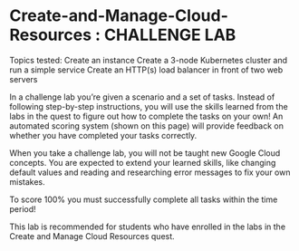 # Create-and-Manage-Cloud-Resources : CHALLENGE LAB 
Topics tested:  Create an instance  Create a 3-node Kubernetes cluster and run a simple service  Create an HTTP(s) load balancer in front of two web servers

In a challenge lab you’re given a scenario and a set of tasks. Instead of following step-by-step instructions, you will use the skills learned from the labs in the quest to figure out how to complete the tasks on your own! An automated scoring system (shown on this page) will provide feedback on whether you have completed your tasks correctly.

When you take a challenge lab, you will not be taught new Google Cloud concepts. You are expected to extend your learned skills, like changing default values and reading and researching error messages to fix your own mistakes.

To score 100% you must successfully complete all tasks within the time period!

This lab is recommended for students who have enrolled in the labs in the Create and Manage Cloud Resources quest.

